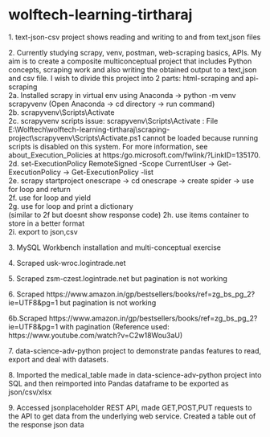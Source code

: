 # wolftech-learning-tirtharaj
<p>1. text-json-csv project shows reading and writing to and from text,json files<br>
<p>2. Currently studying scrapy, venv, postman, web-scraping basics, APIs. My aim is to create a composite multiconceptual project that includes Python concepts, scraping work and also writing the obtained output to a text,json and csv file. I wish to divide this project into 2 parts: html-scraping and api-scraping<br>
  2a. Installed scrapy in virtual env using Anaconda -> python -m venv scrapyvenv (Open Anaconda -> cd directory -> run command)<br>
  2b. scrapyvenv\Scripts\Activate<br>
  2c. scrapyvenv scripts issue: scrapyvenv\Scripts\Activate : File E:\Wolftech\wolftech-learning-tirtharaj\scraping-project\scrapyvenv\Scripts\Activate.ps1 cannot be loaded because running 
scripts is disabled on this system. For more information, see about_Execution_Policies at https:/go.microsoft.com/fwlink/?LinkID=135170.
  2d. set-ExecutionPolicy RemoteSigned -Scope CurrentUser -> Get-ExecutionPolicy -> Get-ExecutionPolicy -list <br>
  2e. scrapy startproject onescrape -> cd onescrape -> create spider -> use for loop and return<br>
  2f. use for loop and yield<br>
  2g. use for loop and print a dictionary<br> (similar to 2f but doesnt show response code)
  2h. use items container to store in a better format<br>
  2i. export to json,csv<br>
</p>
<p>3. MySQL Workbench installation and multi-conceptual exercise</p>
<p>4. Scraped usk-wroc.logintrade.net</p>
<p>5. Scraped zsm-czest.logintrade.net but pagination is not working</p>
<p>6. Scraped https://www.amazon.in/gp/bestsellers/books/ref=zg_bs_pg_2?ie=UTF8&pg=1 but pagination is not working</p>
   6b.Scraped https://www.amazon.in/gp/bestsellers/books/ref=zg_bs_pg_2?ie=UTF8&pg=1 with pagination (Reference used: https://www.youtube.com/watch?v=C2w18Wou3aU)
<p>7. data-science-adv-python project to demonstrate pandas features to read, export and deal with datasets.</p>
<p>8. Imported the medical_table made in data-science-adv-python project into SQL and then reimported into Pandas dataframe to be exported as json/csv/xlsx</p>
<p>9. Accessed jsonplaceholder REST API, made GET,POST,PUT requests to the API to get data from the underlying web service. Created a table out of the response json data</p>
